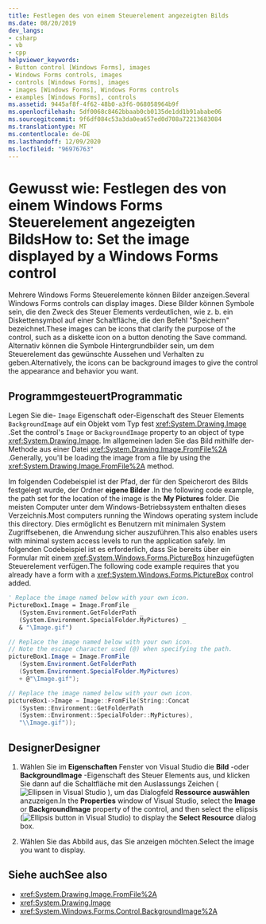 ```yaml
---
title: Festlegen des von einem Steuerelement angezeigten Bilds
ms.date: 08/20/2019
dev_langs:
- csharp
- vb
- cpp
helpviewer_keywords:
- Button control [Windows Forms], images
- Windows Forms controls, images
- controls [Windows Forms], images
- images [Windows Forms], Windows Forms controls
- examples [Windows Forms], controls
ms.assetid: 9445af8f-4f62-48b0-a3f6-068058964b9f
ms.openlocfilehash: 5df0068c8462bbaab0cb0135de1dd1b91ababe06
ms.sourcegitcommit: 9f6df084c53a3da0ea657ed0d708a72213683084
ms.translationtype: MT
ms.contentlocale: de-DE
ms.lasthandoff: 12/09/2020
ms.locfileid: "96976763"
---
```

# <a name="how-to-set-the-image-displayed-by-a-windows-forms-control"></a><span data-ttu-id="105de-102">Gewusst wie: Festlegen des von einem Windows Forms Steuerelement angezeigten Bilds</span><span class="sxs-lookup"><span data-stu-id="105de-102">How to: Set the image displayed by a Windows Forms control</span></span>

<span data-ttu-id="105de-103">Mehrere Windows Forms Steuerelemente können Bilder anzeigen.</span><span class="sxs-lookup"><span data-stu-id="105de-103">Several Windows Forms controls can display images.</span></span> <span data-ttu-id="105de-104">Diese Bilder können Symbole sein, die den Zweck des Steuer Elements verdeutlichen, wie z. b. ein Diskettensymbol auf einer Schaltfläche, die den Befehl "Speichern" bezeichnet.</span><span class="sxs-lookup"><span data-stu-id="105de-104">These images can be icons that clarify the purpose of the control, such as a diskette icon on a button denoting the Save command.</span></span> <span data-ttu-id="105de-105">Alternativ können die Symbole Hintergrundbilder sein, um dem Steuerelement das gewünschte Aussehen und Verhalten zu geben.</span><span class="sxs-lookup"><span data-stu-id="105de-105">Alternatively, the icons can be background images to give the control the appearance and behavior you want.</span></span>

## <a name="programmatic"></a><span data-ttu-id="105de-106">Programmgesteuert</span><span class="sxs-lookup"><span data-stu-id="105de-106">Programmatic</span></span>

<span data-ttu-id="105de-107">Legen Sie die- `Image` Eigenschaft oder-Eigenschaft des Steuer Elements `BackgroundImage` auf ein Objekt vom Typ fest <xref:System.Drawing.Image> .</span><span class="sxs-lookup"><span data-stu-id="105de-107">Set the control's `Image` or `BackgroundImage` property to an object of type <xref:System.Drawing.Image>.</span></span> <span data-ttu-id="105de-108">Im allgemeinen laden Sie das Bild mithilfe der-Methode aus einer Datei <xref:System.Drawing.Image.FromFile%2A> .</span><span class="sxs-lookup"><span data-stu-id="105de-108">Generally, you'll be loading the image from a file by using the <xref:System.Drawing.Image.FromFile%2A> method.</span></span>

<span data-ttu-id="105de-109">Im folgenden Codebeispiel ist der Pfad, der für den Speicherort des Bilds festgelegt wurde, der Ordner **eigene Bilder** .</span><span class="sxs-lookup"><span data-stu-id="105de-109">In the following code example, the path set for the location of the image is the **My Pictures** folder.</span></span> <span data-ttu-id="105de-110">Die meisten Computer unter dem Windows-Betriebssystem enthalten dieses Verzeichnis.</span><span class="sxs-lookup"><span data-stu-id="105de-110">Most computers running the Windows operating system include this directory.</span></span> <span data-ttu-id="105de-111">Dies ermöglicht es Benutzern mit minimalen System Zugriffsebenen, die Anwendung sicher auszuführen.</span><span class="sxs-lookup"><span data-stu-id="105de-111">This also enables users with minimal system access levels to run the application safely.</span></span> <span data-ttu-id="105de-112">Im folgenden Codebeispiel ist es erforderlich, dass Sie bereits über ein Formular mit einem <xref:System.Windows.Forms.PictureBox> hinzugefügten Steuerelement verfügen.</span><span class="sxs-lookup"><span data-stu-id="105de-112">The following code example requires that you already have a form with a <xref:System.Windows.Forms.PictureBox> control added.</span></span>

```vb
' Replace the image named below with your own icon.
PictureBox1.Image = Image.FromFile _
   (System.Environment.GetFolderPath _
   (System.Environment.SpecialFolder.MyPictures) _
   & "\Image.gif")
```

```csharp
// Replace the image named below with your own icon.
// Note the escape character used (@) when specifying the path.
pictureBox1.Image = Image.FromFile
   (System.Environment.GetFolderPath
   (System.Environment.SpecialFolder.MyPictures)
   + @"\Image.gif");
```

```cpp
// Replace the image named below with your own icon.
pictureBox1->Image = Image::FromFile(String::Concat
   (System::Environment::GetFolderPath
   (System::Environment::SpecialFolder::MyPictures),
   "\\Image.gif"));
```

## <a name="designer"></a><span data-ttu-id="105de-113">Designer</span><span class="sxs-lookup"><span data-stu-id="105de-113">Designer</span></span>

1. <span data-ttu-id="105de-114">Wählen Sie im **Eigenschaften** Fenster von Visual Studio die **Bild** -oder **BackgroundImage** -Eigenschaft des Steuer Elements aus, und klicken Sie dann auf die Schaltfläche mit den Auslassungs Zeichen ( ![ Ellipsen in Visual Studio ](./media/visual-studio-ellipsis-button.png) ), um das Dialogfeld **Ressource auswählen** anzuzeigen.</span><span class="sxs-lookup"><span data-stu-id="105de-114">In the **Properties** window of Visual Studio, select the **Image** or **BackgroundImage** property of the control, and then select the ellipsis (![Ellipsis button in Visual Studio](./media/visual-studio-ellipsis-button.png)) to display the **Select Resource** dialog box.</span></span>

2. <span data-ttu-id="105de-115">Wählen Sie das Abbild aus, das Sie anzeigen möchten.</span><span class="sxs-lookup"><span data-stu-id="105de-115">Select the image you want to display.</span></span>

## <a name="see-also"></a><span data-ttu-id="105de-116">Siehe auch</span><span class="sxs-lookup"><span data-stu-id="105de-116">See also</span></span>

- <xref:System.Drawing.Image.FromFile%2A>
- <xref:System.Drawing.Image>
- <xref:System.Windows.Forms.Control.BackgroundImage%2A>
